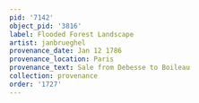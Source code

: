 ```yaml
---
pid: '7142'
object_pid: '3816'
label: Flooded Forest Landscape
artist: janbrueghel
provenance_date: Jan 12 1786
provenance_location: Paris
provenance_text: Sale from Debesse to Boileau
collection: provenance
order: '1727'
---
```

